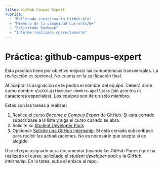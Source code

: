```yaml
---
title: GitHub Campus Expert
rubrica:
  - "Rellenado cuestionario GitHub-Alu"
  - "Miembro de la comunidad Currents/G+"
  - "Solicitado Backpak"
  - "Informe realizado correctamente"
---
```


# Práctica: github-campus-expert

Esta práctica tiene por objetivo mejorar las competencias transversales. 
La realización es opcional. No cuenta en la calificación final.

Al aceptar la asignación se le pedirá el nombre del equipo. Deberá darle como nombre 
`aluXXX-githubUser-Nombre-Apellidos` (sin acentos ni caracteres especiales). Los equipos son de un sólo miembro.

Estas son las tareas a realizar:


1. [Realice el curso *Become a Campus Expert*](https://githubcampus.expert/training) de GitHub. Si está cerrado subscríbase a la lista y siga el curso cuando se abra.
2. Solicite su [Student Developer Pack](https://education.github.com/pack)
3. Opcional: [Solicite una GitHub Internship](https://internships.github.com/). Si está cerrada subscríbase para recibir las actualizaciones. No es necesario que acepte si es elegido

Use el repo asignado para documentar (usando las GitHub Pages) que ha realizado el curso, solicitado el *student developer pack* y la *GitHub Internship*. En la tarea, suba el enlace al repo.


